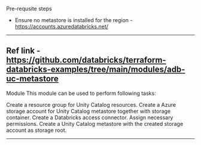Pre-requsite steps
- Ensure no metastore is installed for the region - https://accounts.azuredatabricks.net/
------------------------------------------------------------------------------------------------------------------------------------------------------------
Ref link - https://github.com/databricks/terraform-databricks-examples/tree/main/modules/adb-uc-metastore 
----------------------------------------------------------------------------------------------------------------------------------------------------------
Module
This module can be used to perform following tasks:

Create a resource group for Unity Catalog resources.
Create a Azure storage account for Unity Catalog metastore together with storage container.
Create a Databricks access connector.
Assign necessary permissions.
Create a Unity Catalog metastore with the created storage account as storage root.

-----------------------------------------------------------------------------------------------------------------------------------------------------------